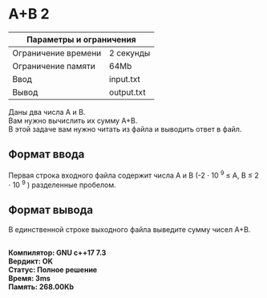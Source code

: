 <!DOCTYPE html>
  <head>
      <h1> A+B 2 </h1>
  </head>
  <body>
		<table>
    	<thead>
				<tr>
					<th colspan="2"> Параметры и ограничения </th>
				</tr>
    	</thead>
    	<tbody>
				<tr>
					<td> Ограничение времени </td>
					<td> 2 секунды </td>
        </tr>
				<tr>
					<td> Ограничение памяти </td>
					<td> 64Mb </td>
        </tr>
				<tr>
					<td> Ввод </td>
					<td> input.txt </td>
        </tr>
				<tr>
					<td> Вывод </td>
					<td> output.txt </td>
        </tr>
    	</tbody>
		</table>
    <p> 
			Даны два числа A и B. <br>
    	Вам нужно вычислить их сумму A+B. <br>
			В этой задаче вам нужно читать из файла и выводить ответ в файл.
		</p>
		<h2> Формат ввода </h2>
  	<p> 
			Первая строка входного файла содержит числа A и B (-2 ⋅ 10 <sup> 9 </sup> ≤ A, B ≤ 2 ⋅ 10 <sup> 9 </sup>) разделенные пробелом. 
		</p>
		<h2> Формат вывода </h2>
		<p> 
			В единственной строке выходного файла выведите сумму чисел A+B. 
		</p>
  	<h2> </h2>
		<p><b> 
			Компилятор: GNU c++17 7.3 <br>
			Вердикт: OK <br>
			Статус: Полное решение <br>
			Время: 3ms <br>
			Память: 268.00Kb 
		</b></p>
  </body>
</html>	
